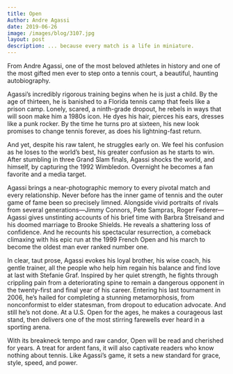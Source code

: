 ```yaml
---
title: Open
Author: Andre Agassi
date: 2019-06-26
image: /images/blog/3107.jpg
layout: post
description: ... because every match is a life in miniature.
---
```


From Andre Agassi, one of the most beloved athletes in history and one of the most gifted men ever to step onto a tennis court, a beautiful, haunting autobiography.

Agassi’s incredibly rigorous training begins when he is just a child. By the age of thirteen, he is banished to a Florida tennis camp that feels like a prison camp. Lonely, scared, a ninth-grade dropout, he rebels in ways that will soon make him a 1980s icon. He dyes his hair, pierces his ears, dresses like a punk rocker. By the time he turns pro at sixteen, his new look promises to change tennis forever, as does his lightning-fast return.

And yet, despite his raw talent, he struggles early on. We feel his confusion as he loses to the world’s best, his greater confusion as he starts to win. After stumbling in three Grand Slam finals, Agassi shocks the world, and himself, by capturing the 1992 Wimbledon. Overnight he becomes a fan favorite and a media target.

Agassi brings a near-photographic memory to every pivotal match and every relationship. Never before has the inner game of tennis and the outer game of fame been so precisely limned. Alongside vivid portraits of rivals from several generations—Jimmy Connors, Pete Sampras, Roger Federer—Agassi gives unstinting accounts of his brief time with Barbra Streisand and his doomed marriage to Brooke Shields. He reveals a shattering loss of confidence. And he recounts his spectacular resurrection, a comeback climaxing with his epic run at the 1999 French Open and his march to become the oldest man ever ranked number one.

In clear, taut prose, Agassi evokes his loyal brother, his wise coach, his gentle trainer, all the people who help him regain his balance and find love at last with Stefanie Graf. Inspired by her quiet strength, he fights through crippling pain from a deteriorating spine to remain a dangerous opponent in the twenty-first and final year of his career. Entering his last tournament in 2006, he’s hailed for completing a stunning metamorphosis, from nonconformist to elder statesman, from dropout to education advocate. And still he’s not done. At a U.S. Open for the ages, he makes a courageous last stand, then delivers one of the most stirring farewells ever heard in a sporting arena.

With its breakneck tempo and raw candor, Open will be read and cherished for years. A treat for ardent fans, it will also captivate readers who know nothing about tennis. Like Agassi’s game, it sets a new standard for grace, style, speed, and power.
